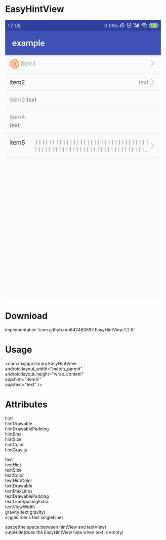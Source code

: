# EasyHintView
![Image text](https://github.com/ran642460897/EasyHintView/blob/master/example/introduce.png)
# Download
implementation 'com.github.ran642460897:EasyHintView:1.2.6'
# Usage
<com.mxjapp.library.EasyHintView  
        android:layout_width="match_parent"  
        android:layout_height="wrap_content"  
        app:hint="item4:"  
        app:text="text" />  
# Attributes
  hint  
  hintDrawable  
  hintDrawablePadding  
  hintEms  
  hintSize  
  hintColor  
  hintGravity  
    
  text  
  textHint  
  textSize  
  textColor  
  textHintColor  
  textDrawable  
  textMaxLines  
  textDrawablePadding  
  textLineSpacingExtra  
  textViewWidth  
  gravity(text gravity)  
  singleLine(is text singleLine)  
    
  space(the space between hintView and textView)  
  autoHide(does the EasyHintView hide when text is empty)  
